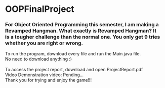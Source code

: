 <h1> OOPFinalProject </h1>

<h3> For Object Oriented Programming this semester, I am making a Revamped Hangman.
  What exactly is Revamped Hangman?
  It is a tougher challenge than the normal one. You only get 9 tries whether you are right or wrong.
 </h3>
 
 <div> To run the program, download every file and run the Main.java file. </div>
 <div> No need to download anything :) </div>
 <br>
 <div> To access the project report, download and open ProjectReport.pdf </div>
 <div> Video Demonstration video: Pending... </div>
 <div> Thank you for trying and enjoy the game!!! </div>
